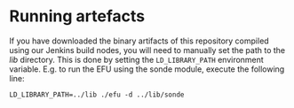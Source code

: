 # Running artefacts

If you have downloaded the binary artifacts of this repository compiled using our Jenkins build nodes, you will need to manually set the path to the *lib* directory. This is done by setting the `LD_LIBRARY_PATH` environment variable. E.g. to run the EFU using the sonde module, execute the following line:

```
LD_LIBRARY_PATH=../lib ./efu -d ../lib/sonde
```
